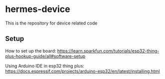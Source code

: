 # hermes-device
This is the repository for device related code 

## Setup
How to set up the board: https://learn.sparkfun.com/tutorials/esp32-thing-plus-hookup-guide/all#software-setup

Using Arduino IDE in esp32 thing plus: https://docs.espressif.com/projects/arduino-esp32/en/latest/installing.html 
